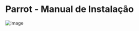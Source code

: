 # Parrot - Manual de Instalação

![image](https://github.com/user-attachments/assets/8d566dc9-6466-4be8-9dce-ca3a82b4a346)

